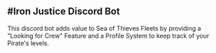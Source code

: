 #Iron Justice Discord Bot
-------------------------

This discord bot adds value to Sea of Thieves Fleets by providing a "Looking for Crew" Feature and a Profile System to keep track of your Pirate's levels.